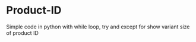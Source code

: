 # Product-ID
Simple code in python with while loop, try and except for show variant size of product ID
